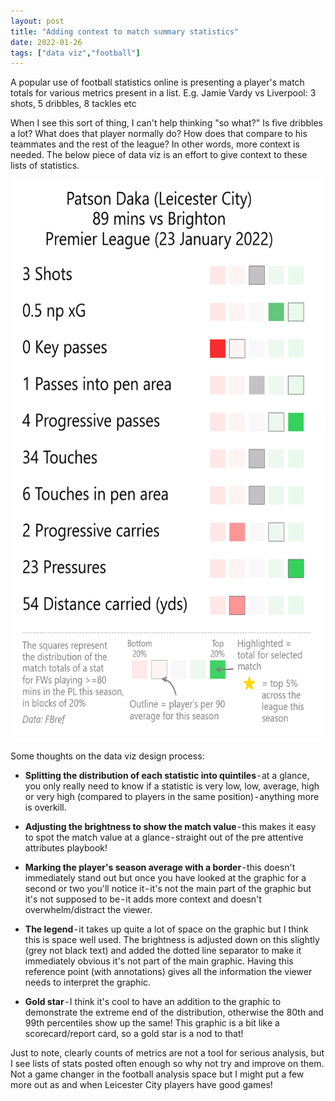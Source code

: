 ```yaml
---
layout: post
title: "Adding context to match summary statistics"
date: 2022-01-26
tags: ["data viz","football"]
---
```


A popular use of football statistics online is presenting a player's match totals for various metrics present in a list. E.g. Jamie Vardy vs Liverpool: 3 shots, 5 dribbles, 8 tackles etc

When I see this sort of thing, I can't help thinking "so what?" Is five dribbles a lot? What does that player normally do? How does that compare to his teammates and the rest of the league? In other words, more context is needed. The below piece of data viz is an effort to give context to these lists of statistics. 

<img src="https://raw.githubusercontent.com/georgeball95/georgeball95.github.io/main/assets/match_summary_Patson%20Daka_2022-01-23.png" width="600" height="900" align="center">

Some thoughts on the data viz design process:

* <b>Splitting the distribution of each statistic into quintiles</b> - at a glance, you only really need to know if a statistic is very low, low, average, high or very high (compared to players in the same position) - anything more is overkill. 

* <b>Adjusting the brightness to show the match value</b> - this makes it easy to spot the match value at a glance - straight out of the pre attentive attributes playbook! 

* <b>Marking the player's season average with a border</b> - this doesn't immediately stand out but once you have looked at the graphic for a second or two you'll notice it - it's not the main part of the graphic but it's not supposed to be - it adds more context and doesn't overwhelm/distract the viewer. 

* <b>The legend</b> - it takes up quite a lot of space on the graphic but I think this is space well used. The brightness is adjusted down on this slightly (grey not black text) and added the dotted line separator to make it immediately obvious it's not part of the main graphic. Having this reference point (with annotations) gives all the information the viewer needs to interpret the graphic. 

* <b>Gold star</b> - I think it's cool to have an addition to the graphic to demonstrate the extreme end of the distribution, otherwise the 80th and 99th percentiles show up the same! This graphic is a bit like a scorecard/report card, so a gold star is a nod to that!

Just to note, clearly counts of metrics are not a tool for serious analysis, but I see lists of stats posted often enough so why not try and improve on them. Not a game changer in the football analysis space but I might put a few more out as and when Leicester City players have good games!




